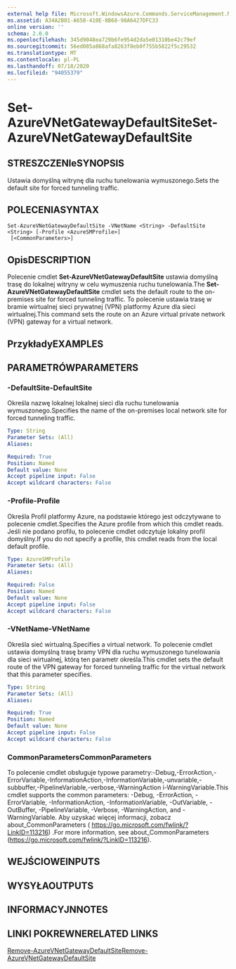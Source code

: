 ```yaml
---
external help file: Microsoft.WindowsAzure.Commands.ServiceManagement.Network.dll-Help.xml
ms.assetid: A34A2B01-A658-410E-8B68-98A6427DFC33
online version: ''
schema: 2.0.0
ms.openlocfilehash: 345d9048ea729b6fe954d2da5e01310be42c79ef
ms.sourcegitcommit: 56ed085a868afa8263f8eb0f755b5822f5c29532
ms.translationtype: MT
ms.contentlocale: pl-PL
ms.lasthandoff: 07/18/2020
ms.locfileid: "94055379"
---
```

# <span data-ttu-id="45397-101">Set-AzureVNetGatewayDefaultSite</span><span class="sxs-lookup"><span data-stu-id="45397-101">Set-AzureVNetGatewayDefaultSite</span></span>

## <span data-ttu-id="45397-102">STRESZCZENIe</span><span class="sxs-lookup"><span data-stu-id="45397-102">SYNOPSIS</span></span>
<span data-ttu-id="45397-103">Ustawia domyślną witrynę dla ruchu tunelowania wymuszonego.</span><span class="sxs-lookup"><span data-stu-id="45397-103">Sets the default site for forced tunneling traffic.</span></span>

## <span data-ttu-id="45397-104">POLECENIA</span><span class="sxs-lookup"><span data-stu-id="45397-104">SYNTAX</span></span>

```
Set-AzureVNetGatewayDefaultSite -VNetName <String> -DefaultSite <String> [-Profile <AzureSMProfile>]
 [<CommonParameters>]
```

## <span data-ttu-id="45397-105">Opis</span><span class="sxs-lookup"><span data-stu-id="45397-105">DESCRIPTION</span></span>
<span data-ttu-id="45397-106">Polecenie cmdlet **Set-AzureVNetGatewayDefaultSite** ustawia domyślną trasę do lokalnej witryny w celu wymuszenia ruchu tunelowania.</span><span class="sxs-lookup"><span data-stu-id="45397-106">The **Set-AzureVNetGatewayDefaultSite** cmdlet sets the default route to the on-premises site for forced tunneling traffic.</span></span>
<span data-ttu-id="45397-107">To polecenie ustawia trasę w bramie wirtualnej sieci prywatnej (VPN) platformy Azure dla sieci wirtualnej.</span><span class="sxs-lookup"><span data-stu-id="45397-107">This command sets the route on an Azure virtual private network (VPN) gateway for a virtual network.</span></span>

## <span data-ttu-id="45397-108">Przykłady</span><span class="sxs-lookup"><span data-stu-id="45397-108">EXAMPLES</span></span>

## <span data-ttu-id="45397-109">PARAMETRÓW</span><span class="sxs-lookup"><span data-stu-id="45397-109">PARAMETERS</span></span>

### <span data-ttu-id="45397-110">-DefaultSite</span><span class="sxs-lookup"><span data-stu-id="45397-110">-DefaultSite</span></span>
<span data-ttu-id="45397-111">Określa nazwę lokalnej lokalnej sieci dla ruchu tunelowania wymuszonego.</span><span class="sxs-lookup"><span data-stu-id="45397-111">Specifies the name of the on-premises local network site for forced tunneling traffic.</span></span>

```yaml
Type: String
Parameter Sets: (All)
Aliases: 

Required: True
Position: Named
Default value: None
Accept pipeline input: False
Accept wildcard characters: False
```

### <span data-ttu-id="45397-112">-Profile</span><span class="sxs-lookup"><span data-stu-id="45397-112">-Profile</span></span>
<span data-ttu-id="45397-113">Określa Profil platformy Azure, na podstawie którego jest odczytywane to polecenie cmdlet.</span><span class="sxs-lookup"><span data-stu-id="45397-113">Specifies the Azure profile from which this cmdlet reads.</span></span>
<span data-ttu-id="45397-114">Jeśli nie podano profilu, to polecenie cmdlet odczytuje lokalny profil domyślny.</span><span class="sxs-lookup"><span data-stu-id="45397-114">If you do not specify a profile, this cmdlet reads from the local default profile.</span></span>

```yaml
Type: AzureSMProfile
Parameter Sets: (All)
Aliases: 

Required: False
Position: Named
Default value: None
Accept pipeline input: False
Accept wildcard characters: False
```

### <span data-ttu-id="45397-115">-VNetName</span><span class="sxs-lookup"><span data-stu-id="45397-115">-VNetName</span></span>
<span data-ttu-id="45397-116">Określa sieć wirtualną.</span><span class="sxs-lookup"><span data-stu-id="45397-116">Specifies a virtual network.</span></span>
<span data-ttu-id="45397-117">To polecenie cmdlet ustawia domyślną trasę bramy VPN dla ruchu wymuszonego tunelowania dla sieci wirtualnej, którą ten parametr określa.</span><span class="sxs-lookup"><span data-stu-id="45397-117">This cmdlet sets the default route of the VPN gateway for forced tunneling traffic for the virtual network that this parameter specifies.</span></span>

```yaml
Type: String
Parameter Sets: (All)
Aliases: 

Required: True
Position: Named
Default value: None
Accept pipeline input: False
Accept wildcard characters: False
```

### <span data-ttu-id="45397-118">CommonParameters</span><span class="sxs-lookup"><span data-stu-id="45397-118">CommonParameters</span></span>
<span data-ttu-id="45397-119">To polecenie cmdlet obsługuje typowe parametry:-Debug,-ErrorAction,-ErrorVariable,-InformationAction,-InformationVariable,-unvariable,-subbuffer,-PipelineVariable,-verbose,-WarningAction i-WarningVariable.</span><span class="sxs-lookup"><span data-stu-id="45397-119">This cmdlet supports the common parameters: -Debug, -ErrorAction, -ErrorVariable, -InformationAction, -InformationVariable, -OutVariable, -OutBuffer, -PipelineVariable, -Verbose, -WarningAction, and -WarningVariable.</span></span> <span data-ttu-id="45397-120">Aby uzyskać więcej informacji, zobacz about_CommonParameters ( https://go.microsoft.com/fwlink/?LinkID=113216) .</span><span class="sxs-lookup"><span data-stu-id="45397-120">For more information, see about_CommonParameters (https://go.microsoft.com/fwlink/?LinkID=113216).</span></span>

## <span data-ttu-id="45397-121">WEJŚCIOWE</span><span class="sxs-lookup"><span data-stu-id="45397-121">INPUTS</span></span>

## <span data-ttu-id="45397-122">WYSYŁA</span><span class="sxs-lookup"><span data-stu-id="45397-122">OUTPUTS</span></span>

## <span data-ttu-id="45397-123">INFORMACYJN</span><span class="sxs-lookup"><span data-stu-id="45397-123">NOTES</span></span>

## <span data-ttu-id="45397-124">LINKI POKREWNE</span><span class="sxs-lookup"><span data-stu-id="45397-124">RELATED LINKS</span></span>

[<span data-ttu-id="45397-125">Remove-AzureVNetGatewayDefaultSite</span><span class="sxs-lookup"><span data-stu-id="45397-125">Remove-AzureVNetGatewayDefaultSite</span></span>](./Remove-AzureVNetGatewayDefaultSite.md)
